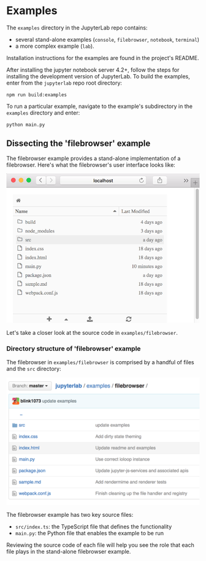 # Examples

The `examples` directory in the JupyterLab repo contains:
- several stand-alone examples (`console`, `filebrowser`,
  `notebook`, `terminal`)
- a more complex example (`lab`).

Installation instructions for the examples are found in the project's
README.

After installing the jupyter notebook server 4.2+, follow the steps for
installing the development version of JupyterLab. To build the examples,
enter from the ``jupyterlab`` repo root directory: 

    npm run build:examples

To run a particular example, navigate to the example's subdirectory in the
``examples`` directory and enter: 

    python main.py

##  Dissecting the 'filebrowser' example

The filebrowser example provides a stand-alone implementation of a 
filebrowser. Here's what the filebrowser's user interface looks like:

![filebrowser user interface](./filebrowser_example.png)

Let's take a closer look at the source code in ``examples/filebrowser``.

### Directory structure of 'filebrowser' example

The filebrowser in ``examples/filebrowser`` is comprised by a handful of files and
the ``src`` directory:

![filebrowser source code](./filebrowser_source.png)

The filebrowser example has two key source files:

- ``src/index.ts``: the TypeScript file that defines the functionality
- ``main.py``: the Python file that enables the example to be run

Reviewing the source code of each file will help you see the role that each
file plays in the stand-alone filebrowser example.
